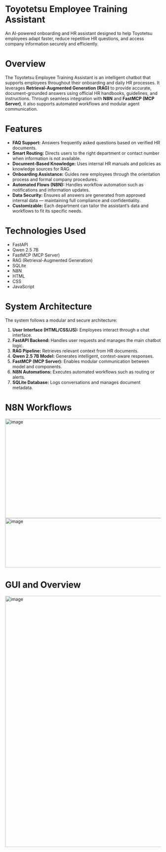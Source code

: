 <!DOCTYPE html>
<html lang="en">
<head>
  <meta charset="UTF-8">
  <meta name="viewport" content="width=device-width, initial-scale=1.0">
  <title>Toyotetsu Employee Training Assistant</title>
  
</head>
<body>

  <h1>Toyotetsu Employee Training Assistant</h1>

  <p>
    An AI-powered onboarding and HR assistant designed to help Toyotetsu employees adapt faster, 
    reduce repetitive HR questions, and access company information securely and efficiently.
  </p>

  <h1>Overview</h1>

  <p>
    The Toyotetsu Employee Training Assistant is an intelligent chatbot that supports employees 
    throughout their onboarding and daily HR processes. It leverages 
    <strong>Retrieval-Augmented Generation (RAG)</strong> to provide accurate, document-grounded 
    answers using official HR handbooks, guidelines, and instructions. Through seamless integration 
    with <strong>N8N</strong> and <strong>FastMCP (MCP Server)</strong>, it also supports automated 
    workflows and modular agent communication.
  </p>

  <h1>Features</h1>

  <ul>
    <li><strong>FAQ Support:</strong> Answers frequently asked questions based on verified HR documents.</li>
    <li><strong>Smart Routing:</strong> Directs users to the right department or contact number when information is not available.</li>
    <li><strong>Document-Based Knowledge:</strong> Uses internal HR manuals and policies as knowledge sources for RAG.</li>
    <li><strong>Onboarding Assistance:</strong> Guides new employees through the orientation process and formal company procedures.</li>
    <li><strong>Automated Flows (N8N):</strong> Handles workflow automation such as notifications and information updates.</li>
    <li><strong>Data Security:</strong> Ensures all answers are generated from approved internal data — maintaining full compliance and confidentiality.</li>
    <li><strong>Customizable:</strong> Each department can tailor the assistant’s data and workflows to fit its specific needs.</li>
  </ul>

  <h1>Technologies Used</h1>

  <ul>
    <li>FastAPI</li>
    <li>Qwen 2.5 7B</li>
    <li>FastMCP (MCP Server)</li>
    <li>RAG (Retrieval-Augmented Generation)</li>
    <li>SQLite</li>
    <li>N8N</li>
    <li>HTML</li>
    <li>CSS</li>
    <li>JavaScript</li>
  </ul>

  <h1>System Architecture</h1>

  <p>The system follows a modular and secure architecture:</p>
  <ol class="numbered-list">
    <li><strong>User Interface (HTML/CSS/JS):</strong> Employees interact through a chat interface.</li>
    <li><strong>FastAPI Backend:</strong> Handles user requests and manages the main chatbot logic.</li>
    <li><strong>RAG Pipeline:</strong> Retrieves relevant context from HR documents.</li>
    <li><strong>Qwen 2.5 7B Model:</strong> Generates intelligent, context-aware responses.</li>
    <li><strong>FastMCP (MCP Server):</strong> Enables modular communication between model and components.</li>
    <li><strong>N8N Automations:</strong> Executes automated workflows such as routing or alerts.</li>
    <li><strong>SQLite Database:</strong> Logs conversations and manages document metadata.</li>
  </ol>

  <h1>N8N Workflows</h1>

  <img width="717" height="322" alt="image" src="https://github.com/user-attachments/assets/c07a7c49-ef53-4cf6-b305-d6ab03f50d09" />

  <img width="717" height="160" alt="image" src="https://github.com/user-attachments/assets/2085c4d3-72fb-4bab-bc1d-8ca584ba38cb" />

  <h1>GUI and Overview</h1>

  <img width="1247" height="813" alt="image" src="https://github.com/user-attachments/assets/c0ff43ae-34df-4633-bde8-2ef686efcd5d" />

</body>
</html>
